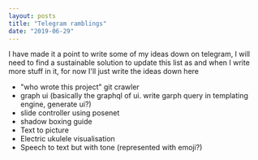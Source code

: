 ```yaml
---
layout: posts
title: "Telegram ramblings"
date: "2019-06-29"
---
```


I have made it a point to write some of my ideas down on telegram, I will need to find a sustainable solution to update this list as and when I write more stuff in it, for now I'll just write the ideas down here

- "who wrote this project" git crawler
- graph ui (basically the graphql of ui. write garph query in templating engine, generate ui?)
- slide controller using posenet
- shadow boxing guide
- Text to picture
- Electric ukulele visualisation
- Speech to text but with tone (represented with emoji?)
